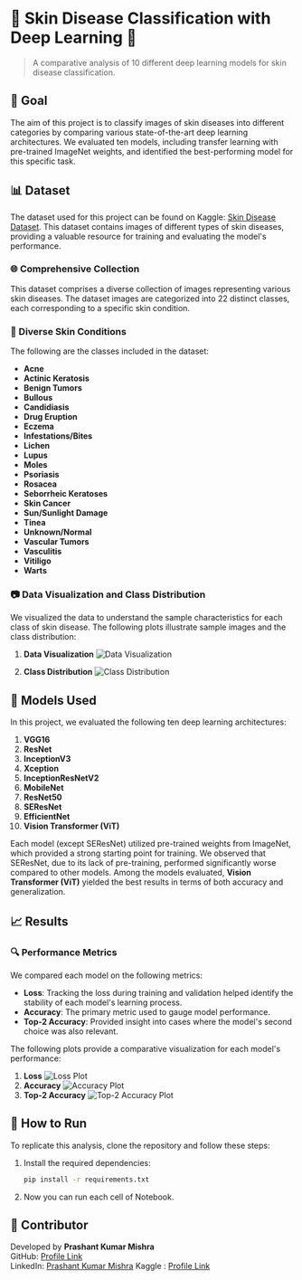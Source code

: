 # 🧴 Skin Disease Classification with Deep Learning 🧴

> A comparative analysis of 10 different deep learning models for skin disease classification.

## 🎯 Goal

The aim of this project is to classify images of skin diseases into different categories by comparing various state-of-the-art deep learning architectures. We evaluated ten models, including transfer learning with pre-trained ImageNet weights, and identified the best-performing model for this specific task.

## 📊 Dataset

The dataset used for this project can be found on Kaggle: [Skin Disease Dataset](https://www.kaggle.com/datasets/pacificrm/skindiseasedataset/data). This dataset contains images of different types of skin diseases, providing a valuable resource for training and evaluating the model's performance.

### 🌐 Comprehensive Collection

This dataset comprises a diverse collection of images representing various skin diseases. The dataset images are categorized into 22 distinct classes, each corresponding to a specific skin condition.

### 🌈 Diverse Skin Conditions

The following are the classes included in the dataset:

- **Acne**
- **Actinic Keratosis**
- **Benign Tumors**
- **Bullous**
- **Candidiasis**
- **Drug Eruption**
- **Eczema**
- **Infestations/Bites**
- **Lichen**
- **Lupus**
- **Moles**
- **Psoriasis**
- **Rosacea**
- **Seborrheic Keratoses**
- **Skin Cancer**
- **Sun/Sunlight Damage**
- **Tinea**
- **Unknown/Normal**
- **Vascular Tumors**
- **Vasculitis**
- **Vitiligo**
- **Warts**

### 📷 Data Visualization and Class Distribution

We visualized the data to understand the sample characteristics for each class of skin disease. The following plots illustrate sample images and the class distribution:

1. **Data Visualization**
   ![Data Visualization](../Images/data_visualization.png)

2. **Class Distribution**
   ![Class Distribution](../Images/class_distribution.png)

## 🧠 Models Used

In this project, we evaluated the following ten deep learning architectures:

1. **VGG16**
2. **ResNet**
3. **InceptionV3**
4. **Xception**
5. **InceptionResNetV2**
6. **MobileNet**
7. **ResNet50**
8. **SEResNet**
9. **EfficientNet**
10. **Vision Transformer (ViT)**

Each model (except SEResNet) utilized pre-trained weights from ImageNet, which provided a strong starting point for training. We observed that SEResNet, due to its lack of pre-training, performed significantly worse compared to other models. Among the models evaluated, **Vision Transformer (ViT)** yielded the best results in terms of both accuracy and generalization.

## 📈 Results

### 🔍 Performance Metrics

We compared each model on the following metrics:

- **Loss**: Tracking the loss during training and validation helped identify the stability of each model's learning process.
- **Accuracy**: The primary metric used to gauge model performance.
- **Top-2 Accuracy**: Provided insight into cases where the model's second choice was also relevant.

The following plots provide a comparative visualization for each model's performance:

1. **Loss**
   ![Loss Plot](../Images/loss_plot.png)
2. **Accuracy**
   ![Accuracy Plot](../Images/accuracy_plot.png)
3. **Top-2 Accuracy**
   ![Top-2 Accuracy Plot](../Images/top2_accuracy_plot.png)

## 🚀 How to Run

To replicate this analysis, clone the repository and follow these steps:

1. Install the required dependencies:
   ```bash
   pip install -r requirements.txt
   ```
2. Now you can run each cell of Notebook.

## 🤝 Contributor

Developed by **Prashant Kumar Mishra**  
GitHub: [Profile Link](https://github.com/pacificrm)  
LinkedIn: [Prashant Kumar Mishra](https://www.linkedin.com/in/pacificrm)
Kaggle : [Profile Link](https://www.kaggle.com/pacificrm)
